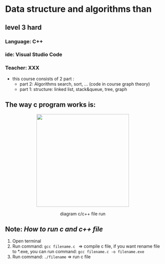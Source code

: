 # Data structure and algorithms than
## **level 3 hard**

### Language: C++
### ide: Visual Studio Code
### Teacher: XXX

- this course consists of 2 part :
    + part 2: Algorithms search, sort, ... (code in course graph theory)
    + part 1: structure: linked list, stack&queue, tree, graph

## The way c program works is:

<div align = "center">
<image src="../Source/cfile.png"  width = "300" height = "">
</div>
<p align = "center"> diagram c/c++ file run</p>



## Note: *How to run c and c++ file*

1. Open terminal 
2. Run command: `gcc filename.c ` => compile c file, if you want rename file to *.exe, you can run command: `gcc filename.c -o filename.exe`
3. Run command: `./filename` => run c file
    